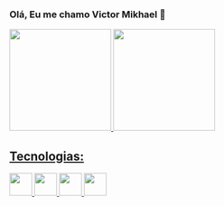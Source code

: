 ### Olá, Eu me chamo Victor Mikhael 👋
 

<div>
<a href="https://github.com/whitwander">
<img loading="lazy" height="180em" src="https://github-readme-stats.vercel.app/api/top-langs/?username=whitwander&layout=compact&langs_count=7&theme=dracula"/>
<img loading="lazy" height="180em" src="https://github-readme-stats.vercel.app/api?username=whitwander&show_icons=true&theme=dracula&include_all_commits=true&count_private=true"/>
</div>

## Tecnologias:

<img loading="lazy" src="https://cdn.jsdelivr.net/gh/devicons/devicon/icons/javascript/javascript-original.svg" width="40" height="40"/> <img loading="lazy" src="https://cdn.jsdelivr.net/gh/devicons/devicon/icons/html5/html5-original.svg" width="40" height="40"/> <img loading="lazy" src="https://cdn.jsdelivr.net/gh/devicons/devicon/icons/css3/css3-original.svg" width="40" height="40"/> <img loading="lazy" src="https://cdn.jsdelivr.net/gh/devicons/devicon/icons/git/git-original.svg" width="40" height="40"/>






